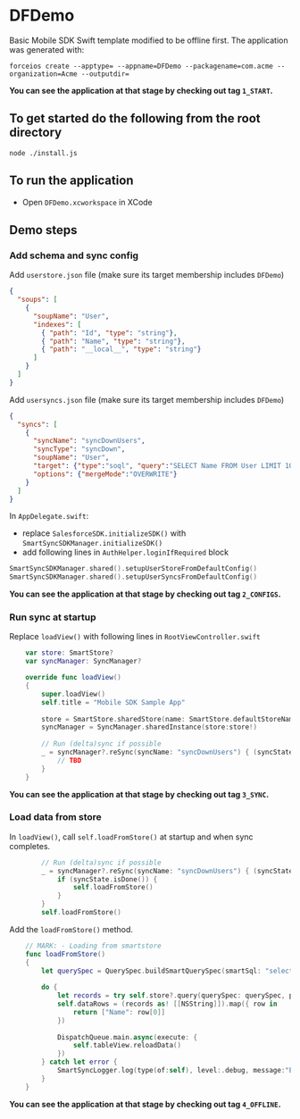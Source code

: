 # DFDemo
Basic Mobile SDK Swift template modified to be offline first.
The application was generated with:
```shell
forceios create --apptype= --appname=DFDemo --packagename=com.acme --organization=Acme --outputdir=
```
**You can see the application at that stage by checking out tag `1_START`.**

## To get started do the following from the root directory
``` shell
node ./install.js
```
## To run the application
* Open `DFDemo.xcworkspace` in XCode

## Demo steps

### Add schema and sync config
Add `userstore.json` file (make sure its target membership includes `DFDemo`)
```json
{
  "soups": [
    {
      "soupName": "User",
      "indexes": [
        { "path": "Id", "type": "string"},
        { "path": "Name", "type": "string"},
        { "path": "__local__", "type": "string"}
      ]
    }
  ]
}
```
Add `usersyncs.json` file (make sure its target membership includes `DFDemo`)
```json
{
  "syncs": [
    {
      "syncName": "syncDownUsers",
      "syncType": "syncDown",
      "soupName": "User",
      "target": {"type":"soql", "query":"SELECT Name FROM User LIMIT 100"},
      "options": {"mergeMode":"OVERWRITE"}
    }
  ]
}
```

In `AppDelegate.swift`:
- replace `SalesforceSDK.initializeSDK()` with `SmartSyncSDKManager.initializeSDK()`
- add following lines in `AuthHelper.loginIfRequired` block 
```swift
SmartSyncSDKManager.shared().setupUserStoreFromDefaultConfig()
SmartSyncSDKManager.shared().setupUserSyncsFromDefaultConfig()
```

**You can see the application at that stage by checking out tag `2_CONFIGS`.**

### Run sync at startup 
Replace `loadView()` with following lines in `RootViewController.swift`
```swift
    var store: SmartStore?
    var syncManager: SyncManager?

    override func loadView()
    {
        super.loadView()
        self.title = "Mobile SDK Sample App"
    
        store = SmartStore.sharedStore(name: SmartStore.defaultStoreName)
        syncManager = SyncManager.sharedInstance(store:store!)
        
        // Run (delta)sync if possible
        _ = syncManager?.reSync(syncName: "syncDownUsers") { (syncState) in
            // TBD
        }
    }
```

**You can see the application at that stage by checking out tag `3_SYNC`.**

### Load data from store

In `loadView()`, call `self.loadFromStore()`  at startup and when sync completes.

```swift
        // Run (delta)sync if possible
        _ = syncManager?.reSync(syncName: "syncDownUsers") { (syncState) in
            if (syncState.isDone()) {
                self.loadFromStore()
            }
        }
        self.loadFromStore()
```

Add the `loadFromStore()` method.

```swift
    // MARK: - Loading from smartstore
    func loadFromStore()
    {
        let querySpec = QuerySpec.buildSmartQuerySpec(smartSql: "select {User:Name} from {User}", pageSize: 100)!
        
        do {
            let records = try self.store?.query(querySpec: querySpec, pageIndex: 0)
            self.dataRows = (records as! [[NSString]]).map({ row in
                return ["Name": row[0]]
            })
            
            DispatchQueue.main.async(execute: {
                self.tableView.reloadData()
            })
        } catch let error {
            SmartSyncLogger.log(type(of:self), level:.debug, message:"Error: \(error)")
        }
    }
```

**You can see the application at that stage by checking out tag `4_OFFLINE`.**
